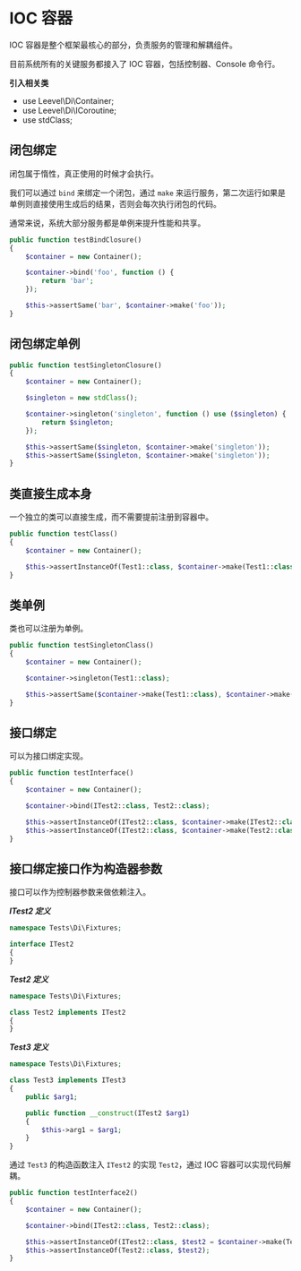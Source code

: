 # IOC 容器

IOC 容器是整个框架最核心的部分，负责服务的管理和解耦组件。

目前系统所有的关键服务都接入了 IOC 容器，包括控制器、Console 命令行。

**引入相关类**

 * use Leevel\Di\Container;
 * use Leevel\Di\ICoroutine;
 * use stdClass;
## 闭包绑定

闭包属于惰性，真正使用的时候才会执行。

我们可以通过 `bind` 来绑定一个闭包，通过 `make` 来运行服务，第二次运行如果是单例则直接使用生成后的结果，否则会每次执行闭包的代码。


通常来说，系统大部分服务都是单例来提升性能和共享。

``` php
public function testBindClosure()
{
    $container = new Container();

    $container->bind('foo', function () {
        return 'bar';
    });

    $this->assertSame('bar', $container->make('foo'));
}
```
    

## 闭包绑定单例


``` php
public function testSingletonClosure()
{
    $container = new Container();

    $singleton = new stdClass();

    $container->singleton('singleton', function () use ($singleton) {
        return $singleton;
    });

    $this->assertSame($singleton, $container->make('singleton'));
    $this->assertSame($singleton, $container->make('singleton'));
}
```
    

## 类直接生成本身

一个独立的类可以直接生成，而不需要提前注册到容器中。

``` php
public function testClass()
{
    $container = new Container();

    $this->assertInstanceOf(Test1::class, $container->make(Test1::class));
}
```
    

## 类单例

类也可以注册为单例。

``` php
public function testSingletonClass()
{
    $container = new Container();

    $container->singleton(Test1::class);

    $this->assertSame($container->make(Test1::class), $container->make(Test1::class));
}
```
    

## 接口绑定

可以为接口绑定实现。

``` php
public function testInterface()
{
    $container = new Container();

    $container->bind(ITest2::class, Test2::class);

    $this->assertInstanceOf(ITest2::class, $container->make(ITest2::class));
    $this->assertInstanceOf(ITest2::class, $container->make(Test2::class));
}
```
    

## 接口绑定接口作为构造器参数

接口可以作为控制器参数来做依赖注入。

_**ITest2 定义**_


``` php
namespace Tests\Di\Fixtures;

interface ITest2
{
}
```


_**Test2 定义**_


``` php
namespace Tests\Di\Fixtures;

class Test2 implements ITest2
{
}
```


_**Test3 定义**_


``` php
namespace Tests\Di\Fixtures;

class Test3 implements ITest3
{
    public $arg1;

    public function __construct(ITest2 $arg1)
    {
        $this->arg1 = $arg1;
    }
}
```


通过 `Test3` 的构造函数注入 `ITest2` 的实现 `Test2`，通过 IOC 容器可以实现代码解耦。


``` php
public function testInterface2()
{
    $container = new Container();

    $container->bind(ITest2::class, Test2::class);

    $this->assertInstanceOf(ITest2::class, $test2 = $container->make(Test3::class)->arg1);
    $this->assertInstanceOf(Test2::class, $test2);
}
```